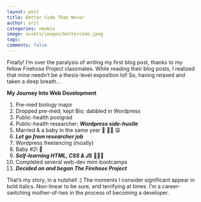```yaml
---
layout: post
title: Better Code Than Never
author: arit
categories: newbie
image: assets/images/bettercode.jpeg
tags:
comments: false
---
```


Finally! I’m over the paralysis of writing my first blog post, thanks to my fellow Firehose Project classmates. While reading their blog posts, I realized that mine needn’t be a thesis-level exposition lol! So, having relaxed and taken a deep breath…

**My Journey Into Web Development**

1.  Pre-med biology major
2.  Dropped pre-med; kept Bio; dabbled in Wordpress
3.  Public-health postgrad
4.  Public-health researcher;  **_Wordpress side-hustle_**
5.  Married & a baby in the same year 💒 👶🏽 😩
6.  **_Let go from researcher job_**
7.  Wordpress freelancing (mostly)
8.  Baby #2! 🍼
9.  **_Self-learning HTML, CSS & JS_** 👩🏽‍💻
10. Completed several web-dev mini-bootcamps
11. **_Decided on and began The Firehose Project_**

That’s my story, in a nutshell :) The moments I consider significant appear in bold italics. Non-linear to be sure, and terrifying at times. I’m a career-switching mother-of-two in the process of becoming a developer.